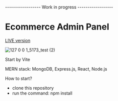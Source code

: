 ------------------ Work in progress ------------------

# Ecommerce Admin Panel

<a href="https://adminpanelfrontend.onrender.com">LIVE version</a>

![127 0 0 1_5173_test (2)](https://github.com/Kkinod/AdminPanel/assets/100312386/debcfbfe-e292-445b-aa95-0f6d648895eb)

Start by Vite

MERN stack: MongoDB, Express.js, React, Node.js


How to start?
- clone this repository
- run the command: npm install
